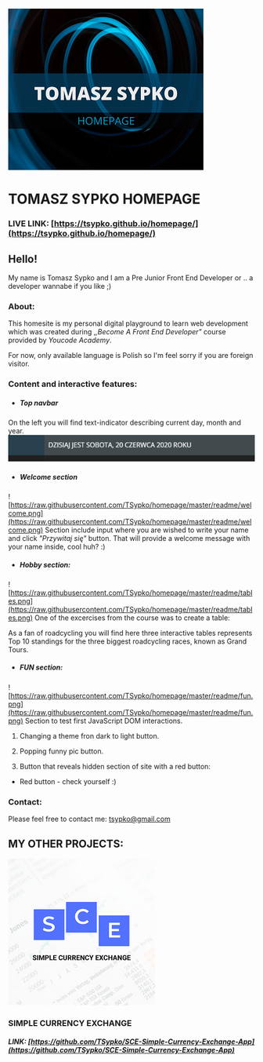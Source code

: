 
![Homepage-logo](https://raw.githubusercontent.com/TSypko/homepage/master/images/share-mini.png)

# TOMASZ SYPKO HOMEPAGE

### LIVE LINK: [https://tsypko.github.io/homepage/](https://tsypko.github.io/homepage/)

## Hello!

My name is Tomasz Sypko and I am a Pre Junior Front End Developer or .. a developer wannabe if you like ;)

### About:

This homesite is my personal digital playground to learn web development which was created during ,*,Become A Front End Developer"* course provided by *Youcode Academy*.

  

For now, only available language is Polish so I'm feel sorry if you are foreign visitor.

  

### Content and interactive features:

-  ##### Top navbar

On the left you will find text-indicator describing current day, month and year.
![enter image description here](https://raw.githubusercontent.com/TSypko/homepage/master/readme/topnav.png)
  

-  ##### Welcome section
![https://raw.githubusercontent.com/TSypko/homepage/master/readme/welcome.png](https://raw.githubusercontent.com/TSypko/homepage/master/readme/welcome.png)
Section include input where you are wished to write your name and click *"Przywitaj się"* button. That will provide a welcome message with your name inside, cool huh? :)

  

-  ##### Hobby section:
![https://raw.githubusercontent.com/TSypko/homepage/master/readme/tables.png](https://raw.githubusercontent.com/TSypko/homepage/master/readme/tables.png)
One of the excercises from the course was to create a table:

As a fan of roadcycling you will find here three interactive tables represents Top 10 standings for the three biggest roadcycling races, known as Grand Tours.

-  ##### FUN section:
![https://raw.githubusercontent.com/TSypko/homepage/master/readme/fun.png](https://raw.githubusercontent.com/TSypko/homepage/master/readme/fun.png)
Section to test first JavaScript DOM interactions.

1. Changing a theme fron dark to light button.

2. Popping funny pic button.

3. Button that reveals hidden section of site with a red button:

  

- Red button - check yourself :)

### Contact:

Please feel free to contact me: [tsypko@gmail.com](tsypko@gmail.com)

  

## MY OTHER PROJECTS:

  
  

![SCE-logo](https://github.com/TSypko/SCE-Simple-Currency-Exchange-App/blob/master/images/share-mini.png?raw=true)

### SIMPLE CURRENCY EXCHANGE

##### LINK: [https://github.com/TSypko/SCE-Simple-Currency-Exchange-App](https://github.com/TSypko/SCE-Simple-Currency-Exchange-App)